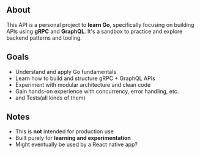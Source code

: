 ## About

This API is a personal project to **learn Go**, specifically focusing on building APIs using **gRPC** and **GraphQL**. It's a sandbox to practice and explore backend patterns and tooling.

## Goals

- Understand and apply Go fundamentals
- Learn how to build and structure gRPC + GraphQL APIs
- Experiment with modular architecture and clean code
- Gain hands-on experience with concurrency, error handling, etc.
- and Tests(all kinds of them)

## Notes

- This is **not** intended for production use
- Built purely for **learning and experimentation**
- Might eventually be used by a React native app?

